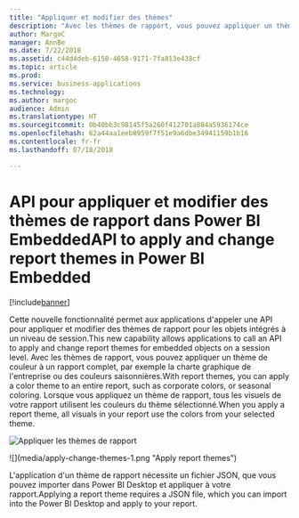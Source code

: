 ```yaml
---
title: "Appliquer et modifier des thèmes"
description: "Avec les thèmes de rapport, vous pouvez appliquer un thème de couleur à votre rapport complet, par exemple la charte graphique de l'entreprise ou des couleurs saisonnières."
author: MargoC
manager: AnnBe
ms.date: 7/22/2018
ms.assetid: c44d4deb-6158-4658-9171-7fa813e438cf
ms.topic: article
ms.prod: 
ms.service: business-applications
ms.technology: 
ms.author: margoc
audience: Admin
ms.translationtype: HT
ms.sourcegitcommit: 0b40bb3c98145f5a260f412701a884a5936174ce
ms.openlocfilehash: 62a44aa1eeb8959f7f51e9a6dbe34941159b1b16
ms.contentlocale: fr-fr
ms.lasthandoff: 07/18/2018

---
```

# <a name="api-to-apply-and-change-report-themes-in-power-bi-embedded"></a><span data-ttu-id="6679e-103">API pour appliquer et modifier des thèmes de rapport dans Power BI Embedded</span><span class="sxs-lookup"><span data-stu-id="6679e-103">API to apply and change report themes in Power BI Embedded</span></span>


[!include[banner](../../../includes/banner.md)]

<span data-ttu-id="6679e-104">Cette nouvelle fonctionnalité permet aux applications d'appeler une API pour appliquer et modifier des thèmes de rapport pour les objets intégrés à un niveau de session.</span><span class="sxs-lookup"><span data-stu-id="6679e-104">This new capability allows applications to call an API to apply and change report themes for embedded objects on a session level.</span></span> <span data-ttu-id="6679e-105">Avec les thèmes de rapport, vous pouvez appliquer un thème de couleur à un rapport complet, par exemple la charte graphique de l'entreprise ou des couleurs saisonnières.</span><span class="sxs-lookup"><span data-stu-id="6679e-105">With report themes, you can apply a color theme to an entire report, such as corporate colors, or seasonal coloring.</span></span> <span data-ttu-id="6679e-106">Lorsque vous appliquez un thème de rapport, tous les visuels de votre rapport utilisent les couleurs du thème sélectionné.</span><span class="sxs-lookup"><span data-stu-id="6679e-106">When you apply a report theme, all visuals in your report use the colors from your selected theme.</span></span>

<span data-ttu-id="6679e-107">![](media/apply-change-themes-1.png "Appliquer les thèmes de rapport")
<!-- picture --></span><span class="sxs-lookup"><span data-stu-id="6679e-107">![](media/apply-change-themes-1.png "Apply report themes")
<!-- picture --></span></span>


<span data-ttu-id="6679e-108">L'application d'un thème de rapport nécessite un fichier JSON, que vous pouvez importer dans Power BI Desktop et appliquer à votre rapport.</span><span class="sxs-lookup"><span data-stu-id="6679e-108">Applying a report theme requires a JSON file, which you can import into the Power BI Desktop and apply to your report.</span></span> 

